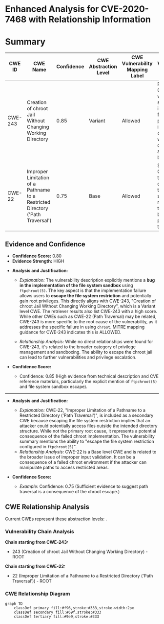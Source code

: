 # Enhanced Analysis for CVE-2020-7468 with Relationship Information

# Summary
| CWE ID | CWE Name | Confidence | CWE Abstraction Level | CWE Vulnerability Mapping Label | CWE-Vulnerability Mapping Notes |
|---|---|---|---|---|---|
| CWE-243 | Creation of chroot Jail Without Changing Working Directory | 0.85 | Variant | Allowed | Primary CWE. The vulnerability specifically involves a failure to properly implement a `chroot` jail, which is directly addressed by this CWE. |
| CWE-22 | Improper Limitation of a Pathname to a Restricted Directory ('Path Traversal') | 0.75 | Base | Allowed | Secondary CWE. Since the attacker can escape the file system restriction, this may also be related to path traversal. |

## Evidence and Confidence

*   **Confidence Score:** 0.80
*   **Evidence Strength:** HIGH

- **Analysis and Justification:**  
  - *Explanation:* The vulnerability description explicitly mentions a **bug in the implementation of the file system sandbox** using `ftpchroot(5)`. The key aspect is that the implementation failure allows users to **escape the file system restriction** and potentially gain root privileges. This directly aligns with CWE-243, "Creation of chroot Jail Without Changing Working Directory", which is a Variant level CWE. The retriever results also list CWE-243 with a high score. While other CWEs such as CWE-22 (Path Traversal) may be related, CWE-243 is more specific to the root cause of the vulnerability, as it addresses the specific failure in using `chroot`. MITRE mapping guidance for CWE-243 indicates this is ALLOWED.

  - *Relationship Analysis:* While no direct relationships were found for CWE-243, it's related to the broader category of privilege management and sandboxing. The ability to escape the chroot jail can lead to further vulnerabilities and privilege escalation.

- **Confidence Score:**  
  - Confidence: 0.85 (High evidence from technical description and CVE reference materials, particularly the explicit mention of `ftpchroot(5)` and file system sandbox escape).

---

- **Analysis and Justification:**  
  - *Explanation:* CWE-22, "Improper Limitation of a Pathname to a Restricted Directory ('Path Traversal')", is included as a secondary CWE because escaping the file system restriction implies that an attacker could potentially access files outside the intended directory structure. While not the primary root cause, it represents a potential consequence of the failed chroot implementation. The vulnerability summary mentions the ability to "escape the file system restriction configured in `ftpchroot(5)`".
  - *Relationship Analysis:* CWE-22 is a Base level CWE and is related to the broader issue of improper input validation. It can be a consequence of a failed chroot environment if the attacker can manipulate paths to access restricted areas.

- **Confidence Score:**  
  - *Example:* Confidence: 0.75 (Sufficient evidence to suggest path traversal is a consequence of the chroot escape.)


## CWE Relationship Analysis

Current CWEs represent these abstraction levels: .


### Vulnerability Chain Analysis

**Chain starting from CWE-243:**
- 243 (Creation of chroot Jail Without Changing Working Directory) - ROOT


**Chain starting from CWE-22:**
- 22 (Improper Limitation of a Pathname to a Restricted Directory ('Path Traversal')) - ROOT



### CWE Relationship Diagram

```mermaid
graph TD
    classDef primary fill:#f96,stroke:#333,stroke-width:2px
    classDef secondary fill:#69f,stroke:#333
    classDef tertiary fill:#9e9,stroke:#333
```
